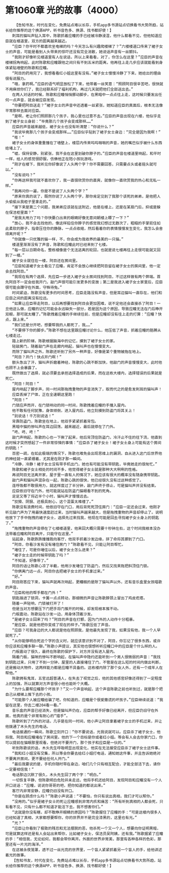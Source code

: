 # 第1060章 光的故事（4000）
        【告知书友，时代在变化，免费站点难以长存，手机app多书源站点切换看书大势所趋，站长给你推荐的这个换源APP，听书音色多、换源、找书都好使！】
       刺耳的猫叫声钻入耳中，陈歌抓着应瞳的手已经被冷静浸湿，他什么都看不见，但他知道应臣就在楼道里，双方的距离越来越近。
       “应臣？你平时不都喜欢坐电梯的吗？今天怎么有兴趣爬楼梯了？”六楼楼道口传来了裙子女士的声音，可能是看到人头带来的惊吓还没有完全消散，她说话声音有一丝颤抖。
       “我刚才好像听见楼道里有人在说话，所以上来看看，对了，你怎么在这里？”应臣的声音在楼梯拐角响起，此时陈歌和应瞳跟他之间只有不到五米的距离，他再往上走几步应该就能看到身体紧贴墙壁的陈歌和应瞳。
       “阿目的药用完了，我想看看红小姐这里有没有。”裙子女士慢慢冷静了下来，她给出的理由很有说服力。
       “哦，拿药啊。”应臣的语气明显放松了下来，他带着一丝笑意：“照顾阿目很辛苦吧，很快就不用麻烦你们了，我已经联系好了福利机构，再过几天就把他们全部送出去。”
       在两人对话的时候，陈歌和应瞳悄悄挪动脚步，在黑暗中一点点往上走，这时候只要发出任何一点声音，就会被应臣发现。
       “你要把阿目送走？”裙子女士的声音中还透着一丝紧张，她知道应臣的真面后，根本无法像平常那样去面对应臣。
       “是啊，老让你们照顾那几个孩子，我心里也过意不去。”应臣的声音出现在六楼，他似乎走到了裙子女士身前：“毕竟那几个孩子会变成那样……”
       应臣的声音越来越低，裙子女士也没有听清楚：“你说什么？”
       “我说毕竟那几个孩子会变成那样……”应臣似乎贴到了裙子女士身边：“完全是因为我啊！”
       “嘭！”
       裙子女士的身体重重撞在了墙壁上，楼层内传来呜呜咽咽的声音，她的嘴巴似乎被什么东西给堵上了。
       “嘘，保持安静，别紧张，我不会在这里划破你脖子的。”应臣的声音在楼道里响起，和平时一样，给人的感觉很舒服，仿佛他正在陪小孩玩游戏。
       “刚才在楼下，我听见你好像说了人头两个字？你不需要回答，只需要点头或者摇头就可以。”
       “没有说吗？”
       “你再这样我可就不喜欢你了，我一直很欣赏你的直爽，就像你一直欣赏我的热心和无私一样。”
       “我再问你一遍，你是不是说了人头两个字？”
       “原来你真的说了，既然你说了人头两个字，那你肯定见到了我那个该死的弟弟，是他把人头偷偷从我柜子里拿走的。”
       “接下来是第二个问题，我弟弟应该就在这附近，他是在楼上，还是在某扇门后，抑或是躲在保洁柜里面？”
       “是我太用力了吗？你快要凸出来的眼睛好像无意间朝楼上瞟了一下？”
       “放心，我不会去找他的，像这样掐住你脖子的感觉我幻想过无数次了，粗糙的手掌扼住如此柔软的脖子，指骨压住你的静脉，一点点收缩，然后看着你的表情慢慢发生变化，我怎么会舍得离开呢？”
       “你就像一只优雅的猫一样，不，你会成为我收养的最美的一只猫。”
       楼道里渐渐没有了声音，陈歌和应瞳此时已经来到了七楼。
       “每一层以日期命名，整栋楼像是个无法逃离的轮回，也就是说七楼再往上走很可能就又回到了一楼。”
       裙子女士就住在一楼，阿目还在房间里。
       “应臣知道裙子女士看见了应瞳，肯定不会放心继续把阿目留在裙子女士的房间里，他一定会去找阿目。”
       “我现在有两个选择，先应臣一步进入裙子女士房间找到阿目，不过这样做有两个弊端。首先阿目不一定会给我开门，敲门声很可能引发更多的变故；第二是我进入裙子女士家里后，应臣很可能会蹲守在外面，守株待兔。”
       时间紧迫，陈歌没有更多的时间思考，应臣走路没有声音，但是耳边猫叫一直存在，他们和应臣之间的距离没有拉远。
       “如果让应臣带走阿目，以后再想要找到阿目会更加困难，说不定他还会直接杀了阿目！一旦他这么做，应瞳的记忆可能会永远缺失一部分，若是因为这个原因，导致应瞳无法在门后睁开双眼，那可就太糟了。”陈歌拽着应瞳的手继续往前，但是应瞳却没有往上走的打算：“应瞳？快点，跟上来。”
       “我们还是分开吧，想要帮我的人都死了，我……”
       “不要停下你的脚步。”陈歌不想在这里跟应瞳讨论什么，他压低了声音，抓着应瞳的胳膊从七楼走过。
       踏上新的阶梯，陈歌根据脑海中的记忆，摸到了裙子女士的家。
       轻敲房门，随着敲门声在走廊内响起，猫叫声也在慢慢变大。
       而除了猫叫声之外，陈歌还听到了另外一种声音，好像是某个重物被拖在地上。
       “阿目？开门！快点开门啊！”
       额头急出了汗，猫叫声折磨着神经，陈歌的心跳不断加快，他敲门的声音慢慢变大，此时他也顾不上会暴露了。
       既然做出了选择，就必须要去承担选择造成的后果，而在这栋大楼内，选择错误的后果就是死亡。
       “阿目！阿目！”
       屋内响起了脚步声，同一时间那拖拽重物的声音消失了，取而代之的是愈发刺耳的猫叫声！
       应臣丢掉了尸体，正在全速朝这里跑！
       “阿目！”
       门锁应声而开，在门锁响动的同一时间，陈歌拽着应瞳的手撞入屋内。
       他不敢有任何犹豫，身体倾倒，进入屋内后，他立刻摸到防盗门将其关上！
       “别说话！千万别说话！”
       背靠防盗门，陈歌坐在地上，他双手紧紧抓着背包。
       黑暗中猫的惨叫声在耳边回荡，越来越近，最后就停在了门外。
       “咚、咚、咚！”
       敲门声响起，陈歌的心也一下揪了起来，他后背顶住防盗门，冷汗止不住的往下流，他直到这时候才突然想起了一件非常惊悚的事情：“应臣杀了裙子女士！裙子女士身上可能有这个房间的钥匙！”
       百密一疏，在如此极端的情况下，陈歌也难免会出现思维上的漏洞，自从进入这门后世界他的神经就一直紧绷着，尤其是在刚才那一瞬间。
       “冷静，冷静！裙子女士没有带手机出门，她也有可能没有带钥匙，毕竟她走的很匆忙。”
       陈歌和裙子女士相处的时间不多，他觉得裙子女士就是那种大大咧咧的性格。
       再说阿目无法离开家，屋子里一直有人的情况下，她应该有很大的概率没有随身携带钥匙。
       敲门声和猫叫声混杂在一起，陈歌心跳的很快，他已经很久没有过这种感觉了。
       连呼吸都不敢很用力，就这样度过了半分钟，敲门声终于停止，可是猫叫声并没有结束。
       应臣依旧守在门外，他可能就站在防盗门猫眼看不到的死角。
       足足又等了将近半个小时，猫叫声才慢慢远去。
       “狡猾、阴狠、还极具耐心，这个混蛋太难缠了。”
       陈歌没有浪费时间，他依旧守在门口，用后背死死顶住房门：“应臣一定还会过来，他刚才听见敲门声为了用最快速度赶过来，当时猫叫声越来越大，但是拖拽重物的声音却停止了。说明他放下了手中拖拽的裙子女士，选择先过来找我，他现在可能是回去寻找裙子女士身上的钥匙了。”
       “拖拽重物的声音停在了七楼楼道里，他来回大概只需要十秒钟左右，这个时间我根本没办法带着应瞳和阿目离开，只能守在这里。”
       站起身，陈歌跌跌撞撞跑向客厅，他双手抓着沙发边缘，拼了命将其挪到了门口。
       “阿目，你看沙发有没有堵住房门？”陈歌看不见，只能让阿目帮忙。
       “堵住了，可是你堵住以后，裙子女士怎么进来？”
       “裙子女士走的时候带钥匙了吗？”
       “不知道，好像带了。”
       阿目的话让陈歌心凉了半截，他用沙发堵住了防盗门，然后又找来拖把斜顶住门锁。
       “你俩离门远一点，阿目你去把裙子女士的手机拿过来。”
       “好。”
       阿目刚答应下来，猫叫声就再次响起，更糟糕的是除了猫叫声以外，还有音乐盒里女孩唱歌的声音。
       “应臣和他的帮手都在门外！”
       钥匙插进了锁洞，卡簧一点点转动，那细微的声音让陈歌脖颈上冒出了鸡皮疙瘩。
       随着一声轻响，门锁被打开了！
       但是当对方想要压下门把手将门推开的时候，却发现根本推不动。
       门板震动，陈歌站在沙发一边，用身体顶着沙发。
       “是裙子女士回来了吗？”阿目的声音在打颤，因为门外的人动作十分粗暴。
       “是应臣，就是他把你变成了现在的样子。”陈歌压低了声音。
       “应臣？可我身边的大人都说是他在照顾我，是他最先发现了我，如果没有他，我一个人早就死了。”
       “从你能够明白死这个字的含义时，就应该意识到不对了，阿目，你忘记了很多东西，或许你应该和应瞳多聊一聊。”陈歌小声提议，其实他也很想听听应瞳口中的应臣是个什么样的人。
       门板震动了很久，最终在陈歌的保护下，对方并没有进入屋内。
       隔着门板，猫咪的惨叫不断响起，在猫叫声中隐约还能听到一个男人很微弱的声音：“我找到钥匙过来，只用了不到一分钟，屋里的人直接堵住了门，不管是在这么短的时间内做出判断，还是搬动大物件，这两样能力都是应瞳不具备的。这栋楼内除了那个女人外，还有一个成年人在帮他。”
       陈歌拥有鬼耳，五官远超普通人，在失去了视觉之后，他的其他感官好像还得到了一定程度上的加强，所以就算对方声音很小他也能听个大概。
       “为什么要帮应瞳那个坏孩子？”又一个声音响起，这个声音陈歌之前也听到过，就是那个把自己从楼梯上推下去的小孩。
       “可能那个人被应瞳给骗了吧，你知道的，应瞳是个很爱撒谎的坏孩子。”应臣继续说道：“我留在这里，你去二楼204看一看。”
       音乐盒的声音已经消失，但是猫叫声仍在，应臣的帮手好像已经离开，但应臣仍旧守在外面，他真的是个非常有耐心的“猎手”。
       陈歌听到了门外的对话，几乎是在同一时间，他小声让阿目拿着裙子女士的手机过来，并让他拨通了木头先生的电话。
       电话接通的一瞬间，陈歌立刻开口：“你不要说话，光我说就可以。应臣杀了裙子女士，他将我、阿目和应瞳堵在了房间里。他的下一个目标是你或者红小姐。等会有人会去你家门口，你可以提前在猫眼那里观看，但绝对不要开门，那个孩子和应臣是一伙的。”
       听到陈歌说的话，木头先生呼吸明显出现变化，他实在无法接受应臣杀了裙子女士这件事。
       “我和红小姐没有交集，所以等会你要去给红小姐打电话，通知她这件事，并且告诉她绝对不要离开房间，更不要给任何人开门。”
       “最后我要说的是，手机你随时带在身边，咱们几个只有相互配合，才能全部活下去，请你一定要相信我！”
       电话那边沉默了很久，木头先生回了两个字：“明白。”
       一切恢复平静，但陈歌明白危险并未走远，他将手机还给阿目，发现阿目和应瞳没有一个人开口说话：“应瞳，说说你哥哥的吧，把你知道的都说出来。”
       客厅内非常安静，应瞳仍旧没有开口。
       “你是在顾虑什么吗？”陈歌小声说道：“不要怕，你只有说出真相，我们才可以帮你。”
       “没用的。”似乎是裙子女士的死让应瞳感到非常内疚和痛苦：“所有听到真相的人都会死，只有看不见，只有什么都不知道才能活下去，我不想害你们。”
       “这就是你没有瞎，却不敢睁开眼睛的原因吗？”陈歌握住了应瞳的手：“可是这楼内很多人已经知道了真相，大家都想要帮你，你的世界并不是完全漆黑的，这里也有光。”
       “光？”
       “应臣让你看到了极致的残忍和无法摆脱的恶，他杀死一个又一个人，想要向你证明黑暗，可是就算这样还是有人会站出来帮你，比如裙子女士，保洁员吴阿姨，还有我。”陈歌握紧了应瞳的手：“相信我，无论如何，我都会带你离开。外面的世界非常美，那里有各种各样的色彩，那里还有一片光的海洋。”
       在这被永夜笼罩，透不过一丝光亮的世界里，一个盲人紧紧抓着另一个盲人的手，给他讲述着光的故事。
       【告知书友，时代在变化，免费站点难以长存，手机app多书源站点切换看书大势所趋，站长给你推荐的这个换源APP，听书音色多、换源、找书都好使！】